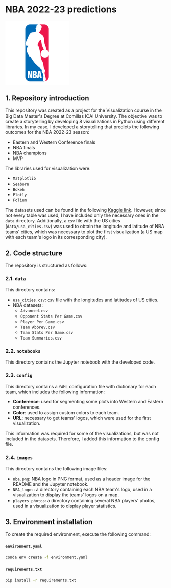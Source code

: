 # **NBA 2022-23 predictions**

<p style="display: flex; align-items: center;">
    <img src="images/nba.png" alt="NBA Logo" style="width: 200px; height: auto; margin-left: 0px;">
</p>

## 1. Repository introduction

This repository was created as a project for the Visualization course in the Big Data Master's Degree at Comillas ICAI University. The objective was to create a storytelling by developing 8 visualizations in Python using different libraries. In my case, I developed a storytelling that predicts the following outcomes for the NBA 2022-23 season:

- Eastern and Western Conference finals
- NBA finals
- NBA champions
- MVP

The libraries used for visualization were:

- `Matplotlib`
- `Seaborn`
- `Bokeh`
- `Plotly`
- `Folium`

The datasets used can be found in the following [Kaggle link](https://www.kaggle.com/datasets/sumitrodatta/nba-aba-baa-stats). However, since not every table was used,  I have included only the necessary ones in the `data` directory. Additionally, a `csv` file with the US cities (`data/usa_cities.csv`) was used to obtain the longitude and latitude of NBA teams' cities, which was necessary to plot the first visualization (a US map with each team's logo in its corresponding city).

## 2. Code structure

The repository is structured as follows:

### 2.1. `data`

This directory contains:

- `usa_cities.csv`: `csv` file with the longitudes and latitudes of US cities.
- NBA datasets:
  - `Advanced.csv`
  - `Opponent Stats Per Game.csv`
  - `Player Per Game.csv`
  - `Team Abbrev.csv`
  - `Team Stats Per Game.csv`
  - `Team Summaries.csv`

### 2.2. `notebooks`

This directory contains the Jupyter notebook with the developed code.

### 2.3. `config`

This directory contains a `YAML` configuration file with dictionary for each team, which includes the following information:

- **Conference**: used for segmenting some plots into Western and Eastern conferences.
- **Color**: used to assign custom colors to each team.
- **URL**: necessary to get teams' logos, which were used for the first visualization.

This information was required for some of the visualizations, but was not included in the datasets. Therefore, I added this information to the config file.

### 2.4. `images`

This directory contains the following image files:

- `nba.png`: NBA logo in PNG format, used as a header image for the README and the Jupyter notebook.
- `NBA_logos`: a directory containing each NBA team's logo, used in a visualization to display the teams' logos on a map.
- `players_photos`: a directory containing several NBA players' photos, used in a visualization to display player statistics.

## 3. Environment installation

To create the required environment, execute the following command:

#### `environment.yaml`

````bash
conda env create -f environment.yaml
````

#### `requirements.txt`

````bash
pip install -r requirements.txt
````